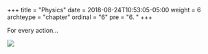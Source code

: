 +++
title = "Physics"
date = 2018-08-24T10:53:05-05:00
weight = 6
archteype = "chapter"
ordinal = "6"
pre = "6. "
+++


For every action...

<img src="https://media.giphy.com/media/o65WgXSDBVY1G/giphy.gif">